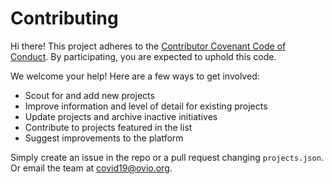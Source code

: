 # Contributing

Hi there! This project adheres to the [Contributor Covenant Code of Conduct](CODE_OF_CONDUCT.md). By participating, you are expected to uphold this code.

We welcome your help! Here are a few ways to get involved:
- Scout for and add new projects
- Improve information and level of detail for existing projects
- Update projects and archive inactive initiatives
- Contribute to projects featured in the list
- Suggest improvements to the platform

Simply create an issue in the repo or a pull request changing `projects.json`. Or email the team at [covid19@ovio.org](mailto:covid19@ovio.org).
